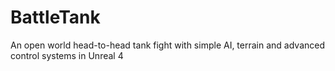 # BattleTank
An open world head-to-head tank fight with simple AI, terrain and advanced control systems in Unreal 4
